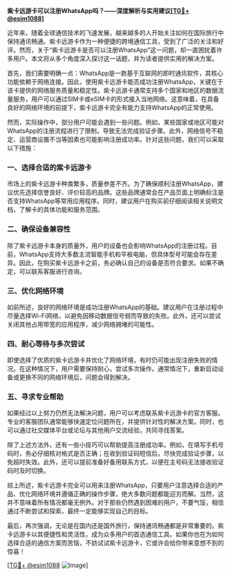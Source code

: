 **紫卡远游卡可以注册WhatsApp吗？——深度解析与实用建议[[TG💪+ @esim1088](https://t.me/s/esim1088)]**

近年来，随着全球通信技术的飞速发展，越来越多的人开始关注如何在国际旅行中保持通讯畅通。紫卡远游卡作为一种便捷的跨境通信工具，受到了广泛的关注和好评。然而，关于“紫卡远游卡是否可以注册WhatsApp”这一问题，却一直困扰着许多用户。本文将从多个角度深入探讨这一话题，并为读者提供实用的解决方案。

首先，我们需要明确一点：WhatsApp是一款基于互联网的即时通讯软件，其核心功能依赖于网络连接。因此，使用紫卡远游卡能否成功注册WhatsApp，关键在于该卡提供的网络服务质量和稳定性。紫卡远游卡通常支持多个国家和地区的数据流量服务，用户可以通过SIM卡或eSIM卡的形式接入当地网络。这意味着，在具备良好的网络环境的前提下，紫卡远游卡完全有能力支持WhatsApp的正常使用。

然而，实际操作中，部分用户可能会遇到一些问题。例如，某些国家或地区可能对WhatsApp的注册流程进行了限制，导致无法完成验证步骤。此外，网络信号不稳定、运营商设置不当等因素也可能影响注册成功率。针对这些问题，我们可以采取以下措施：

### **一、选择合适的紫卡远游卡**
市场上的紫卡远游卡种类繁多，质量参差不齐。为了确保顺利注册WhatsApp，建议优先选择信誉良好、评价较高的品牌。这些品牌通常会在产品页面上明确标注是否支持WhatsApp等常用应用程序。同时，建议用户在购买前仔细阅读相关说明文档，了解卡的具体功能和服务范围。

### **二、确保设备兼容性**
除了紫卡远游卡本身的质量外，用户的设备也会影响WhatsApp的注册过程。目前，WhatsApp支持大多数主流智能手机和平板电脑，但具体型号可能会存在差异。因此，在购买紫卡远游卡之前，务必确认自己的设备是否符合要求。如果不确定，可以联系客服进行咨询。

### **三、优化网络环境**
如前所述，良好的网络环境是成功注册WhatsApp的基础。建议用户在注册过程中尽量选择Wi-Fi网络，以避免因移动数据信号弱而导致的失败。此外，还可以尝试关闭其他占用带宽的应用程序，减少网络拥堵的可能性。

### **四、耐心等待与多次尝试**
即使选择了优质的紫卡远游卡并优化了网络环境，有时仍可能出现注册失败的情况。在这种情况下，用户需要保持耐心，尝试多次操作。通常情况下，重新启动设备或更换不同的网络环境后，问题会得到解决。

### **五、寻求专业帮助**
如果经过以上努力仍然无法解决问题，用户可以考虑联系紫卡远游卡的官方客服。专业的客服团队通常能够快速定位问题所在，并提供针对性的解决方案。同时，也可以通过社交媒体平台或论坛与其他用户交流经验，共同寻找答案。

除了上述方法外，还有一些小技巧可以帮助提高注册成功率。例如，在填写手机号码时，务必仔细核对格式是否正确；在收到验证码短信后，尽快完成验证步骤，以免超时失效。此外，还可以提前准备好备用联系方式，以便在主号码无法接收验证码时及时切换。

综上所述，紫卡远游卡完全可以用来注册WhatsApp，只要用户注意选择合适的产品、优化网络环境并遵循正确的操作步骤，绝大多数问题都能迎刃而解。当然，这并不意味着所有情况都毫无例外。对于那些仍然遇到困难的用户，不要气馁，相信通过不断尝试和探索，最终一定能够实现自己的目标。

最后，再次强调，无论是在国内还是国外旅行，保持通讯畅通都是非常重要的。紫卡远游卡以其便捷性和灵活性，成为众多用户的首选通信工具。如果你也在为如何选择合适的通信方案而苦恼，不妨试试紫卡远游卡，它或许会给你带来意想不到的惊喜！

[[TG💪+ @esim1088](https://t.me/s/esim1088) ![Image](https://i.postimg.cc/4NQfJmqS/Snipaste-2025-05-13-00-14-12.png)]